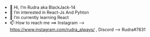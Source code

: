 - 👋 Hi, I’m Rudra aka BlackJack-14
- 👀 I’m interested in React-Js And Pyhton
- 🌱 I’m currently learning React
- 📫 How to reach me ==> Instagram --> https://www.instagram.com/rudra_always/ , Discord --> Rudra#7831

<!---
BlackJack-14/BlackJack-14 is a ✨ special ✨ repository because its `README.md` (this file) appears on your GitHub profile.
You can click the Preview link to take a look at your changes.
--->
